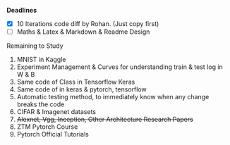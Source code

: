 
**Deadlines**
- [x] 10 Iterations code diff by Rohan. (Just copy first)
- [ ] Maths & Latex & Markdown & Readme Design

Remaining to Study
1. MNIST in Kaggle
2. Experiment Management & Curves for understanding train & test log in W & B
3. Same code of Class in Tensorflow Keras
4. Same code of in keras & pytorch, tensorflow
5. Automatic testing method, to immediately know when any change breaks the code
6. CIFAR & Imagenet datasets
7. ~~Alexnet, Vgg, Inception, Other Architecture Research Papers~~
8. ZTM Pytorch Course
9. Pytorch Official Tutorials

